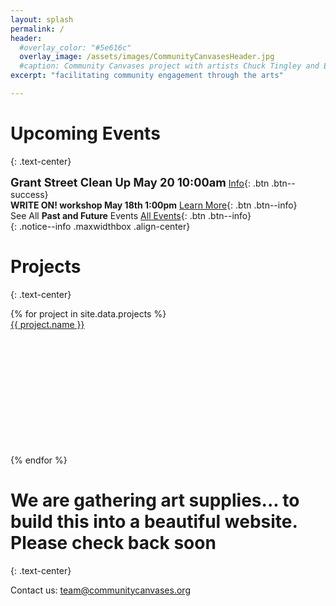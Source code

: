 ```yaml
---
layout: splash
permalink: /
header:
  #overlay_color: "#5e616c"
  overlay_image: /assets/images/CommunityCanvasesHeader.jpg
  #caption: Community Canvases project with artists Chuck Tingley and Edreys Wajed
excerpt: "facilitating community engagement through the arts"

---
```


# Upcoming Events
{: .text-center}

**<span style="font-size:1.3em;">Grant Street Clean Up May 20 10:00am</span>**
[Info](/events/cleanup20230520/){: .btn .btn--success}<br>
**WRITE ON! workshop May 18th 1:00pm** [Learn More](https://kindfools.org/writeon/){: .btn .btn--info}<br>
See All **Past and Future** Events [All Events](/events/){: .btn .btn--info}<br>
{: .notice--info .maxwidthbox .align-center}

# Projects
{: .text-center}

<div class="grid">
    {% for project in site.data.projects %}
        <div class="grid-item">
            <a alt="{{ project.name }}" href="{{ project.link }}" title="{{ project.name }}">
                <div class="panel panel-default">
                    <div class="panel-heading">
                        {{ project.name }}
                    </div>
                    <div class="panel-body" style="background: url('{{ project.image }}') no-repeat; background-size: cover; min-height: 200px;"></div>
                </div>
            </a>
        </div>
    {% endfor %}
</div>

# We are gathering art supplies... to build this into a beautiful website. Please check back soon
{: .text-center}

Contact us: [team@communitycanvases.org](mailto:team@communitycanvases.org)

